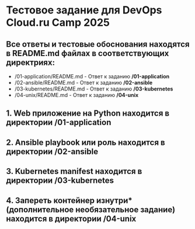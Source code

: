# Тестовое задание для DevOps Cloud.ru Camp 2025

## Все ответы и тестовые обоснования находятся в README.md файлах в соответствующих директриях:
- /01-application/README.md - Ответ к заданию **/01-application**
- /02-ansible/README.md - Ответ к заданию **/02-ansible**
- /03-kubernetes/README.md - Ответ к заданию **/03-kubernetes**
- /04-unix/README.md - Ответ к заданию **/04-unix**

## 1. Web приложение на Python находится в директории /01-application
## 2. Ansible playbook или роль находится в директории /02-ansible
## 3. Kubernetes manifest находится в директории /03-kubernetes
## 4. Запереть контейнер изнутри* (дополнительное необязательное задание) находится в директории /04-unix
